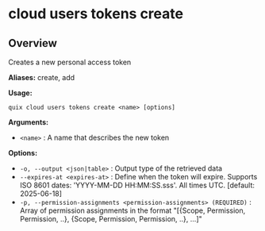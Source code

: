 # cloud users tokens create

## Overview

Creates a new personal access token

**Aliases:** create, add

**Usage:**

```
quix cloud users tokens create <name> [options]
```

**Arguments:**

- `<name>` : A name that describes the new token

**Options:**

- `-o, --output <json|table>` : Output type of the retrieved data
- `--expires-at <expires-at>` : Define when the token will expire. Supports ISO 8601 dates: 'YYYY-MM-DD HH:MM:SS.sss'. All times UTC. [default: 2025-06-18]
- `-p, --permission-assignments <permission-assignments> (REQUIRED)` : Array of permission assignments in the format "[{Scope, Permission, Permission, ..}, {Scope, Permission, Permission, ..}, ...]"

